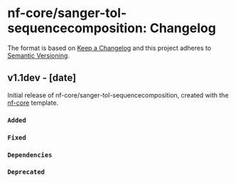 # nf-core/sanger-tol-sequencecomposition: Changelog

The format is based on [Keep a Changelog](https://keepachangelog.com/en/1.0.0/)
and this project adheres to [Semantic Versioning](https://semver.org/spec/v2.0.0.html).

## v1.1dev - [date]

Initial release of nf-core/sanger-tol-sequencecomposition, created with the [nf-core](https://nf-co.re/) template.

### `Added`

### `Fixed`

### `Dependencies`

### `Deprecated`
